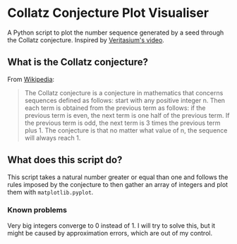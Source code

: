 # Collatz Conjecture Plot Visualiser

A Python script to plot the number sequence generated by a seed through the Collatz conjecture. Inspired by [Veritasium's video](https://www.youtube.com/watch?v=094y1Z2wpJg).

## What is the Collatz conjecture?

From [Wikipedia](https://en.wikipedia.org/wiki/Collatz_conjecture):
> The Collatz conjecture is a conjecture in mathematics that concerns sequences defined as follows: start with any positive integer n. Then each term is obtained from the previous term as follows: if the previous term is even, the next term is one half of the previous term. If the previous term is odd, the next term is 3 times the previous term plus 1. The conjecture is that no matter what value of n, the sequence will always reach 1.

## What does this script do?

This script takes a natural number greater or equal than one and follows the rules imposed by the conjecture to then gather an array of integers and plot them with ``matplotlib.pyplot``.

### Known problems

Very big integers converge to 0 instead of 1. I will try to solve this, but it might be caused by approximation errors, which are out of my control.
